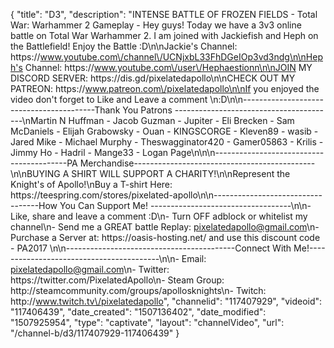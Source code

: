 {
    "title": "D3",
    "description": "INTENSE BATTLE OF FROZEN FIELDS - Total War: Warhammer 2 Gameplay - Hey guys! Today we have a 3v3 online battle on Total War Warhammer 2. I am joined with Jackiefish and Heph on the Battlefield! Enjoy the Battle :D\n\nJackie's Channel: https:\/\/www.youtube.com\/channel\/UCNjxbL33FhDGeIOp3vd3ndg\n\nHeph's Channel: https:\/\/www.youtube.com\/user\/Hephaestionn\n\nJOIN MY DISCORD SERVER: https:\/\/dis.gd\/pixelatedapollo\n\nCHECK OUT MY PATREON: https:\/\/www.patreon.com\/pixelatedapollo\n\nIf you enjoyed the video don't forget to Like and Leave a comment \n:D\n\n-----------------------------------------Thank You Patrons ----------------------------------------\nMartin N Huffman - Jacob Guzman - Jupiter - Eli Brecken - Sam McDaniels - Elijah Grabowsky - Ouan - KINGSCORGE - Kleven89 - wasib - Jared Mike - Michael Murphy - Theswagginator420 - Gamer05863 - Krilis - Jimmy Ho - Hadril -  Mange33 - Logan Page\n\n\n-----------------------------------------PA Merchandise---------------------------------------------\n\nBUYING A SHIRT WILL SUPPORT A CHARITY!\n\nRepresent the Knight's of Apollo!\nBuy a T-shirt Here: https:\/\/teespring.com\/stores\/pixelated-apollo\n\n----------------------------------How You Can Support Me! -----------------------------------\n\n- Like, share and leave a comment :D\n- Turn OFF adblock or whitelist my channel\n- Send me a GREAT battle Replay: pixelatedapollo@gmail.com\n- Purchase a Server at: https:\/\/oasis-hosting.net\/ and use this discount code - PA2017 \n\n------------------------------------------Connect With Me!-----------------------------------------\n\n- Email: pixelatedapollo@gmail.com\n- Twitter: https:\/\/twitter.com\/PixelatedApollo\n- Steam Group:  http:\/\/steamcommunity.com\/groups\/apollosknights\n- Twitch: http:\/\/www.twitch.tv\/pixelatedapollo",
    "channelid": "117407929",
    "videoid": "117406439",
    "date_created": "1507136402",
    "date_modified": "1507925954",
    "type": "captivate",
    "layout": "channelVideo",
    "url": "\/channel-b\/d3\/117407929-117406439"
}